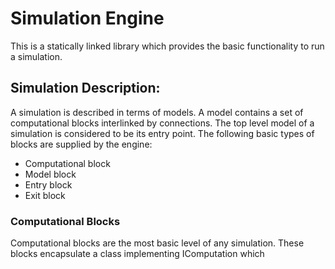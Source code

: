 Simulation Engine
=================

This is a statically linked library which provides the basic functionality
to run a simulation.

Simulation Description:
-----------------------

A simulation is described in terms of models. A model contains a set of
computational blocks interlinked by connections. The top level model of a
simulation is considered to be its entry point. The following basic types
of blocks are supplied by the engine:

 * Computational block
 * Model block
 * Entry block
 * Exit block

### Computational Blocks

Computational blocks are the most basic level of any simulation. These
blocks encapsulate a class implementing IComputation which 

